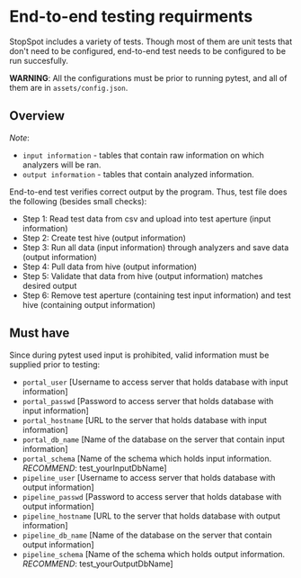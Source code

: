 # End-to-end testing requirments

StopSpot includes a variety of tests. Though most of them are unit tests that don't need to be configured, end-to-end test needs to be configured to be run succesfully. 

**WARNING**: All the configurations must be prior to running pytest, and all of them are in `assets/config.json`. 

## Overview

*Note*: 
  - `input information` - tables that contain raw information on which analyzers will be ran.
  - `output information` - tables that contain analyzed information. 

End-to-end test verifies correct output by the program. Thus, test file does the following (besides small checks):
* Step 1: Read test data from csv and upload into test aperture (input information)
* Step 2: Create test hive (output information)
* Step 3: Run all data (input information) through analyzers and save data (output information) 
* Step 4: Pull data from hive (output information)
* Step 5: Validate that data from hive (output information) matches desired output
* Step 6: Remove test aperture (containing test input information) and test hive (containing output information)

## Must have

Since during pytest used input is prohibited, valid information must be supplied prior to testing:

  - `portal_user`			[Username to access server that holds database with input information]
  - `portal_passwd`			[Password to access server that holds database with input information]
  - `portal_hostname`		[URL to the server that holds database with input information]
  - `portal_db_name`		[Name of the database on the server that contain input information]
  - `portal_schema`			[Name of the schema which holds input information. *RECOMMEND*: test_yourInputDbName]
  - `pipeline_user`			[Username to access server that holds database with output information]
  - `pipeline_passwd`		[Password to access server that holds database with output information]
  - `pipeline_hostname`		[URL to the server that holds database with output information]
  - `pipeline_db_name`		[Name of the database on the server that contain output information]
  - `pipeline_schema`		[Name of the schema which holds output information. *RECOMMEND*: test_yourOutputDbName]